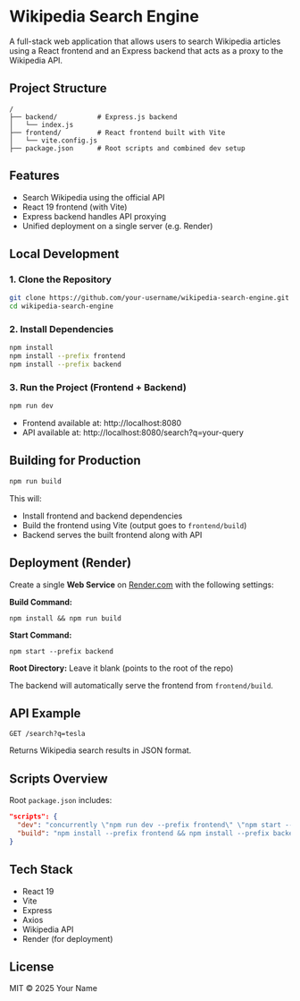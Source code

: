 # Wikipedia Search Engine

A full-stack web application that allows users to search Wikipedia articles using a React frontend and an Express backend that acts as a proxy to the Wikipedia API.

## Project Structure

```
/
├── backend/          # Express.js backend
│   └── index.js
├── frontend/         # React frontend built with Vite
│   └── vite.config.js
├── package.json      # Root scripts and combined dev setup
```

## Features

- Search Wikipedia using the official API
- React 19 frontend (with Vite)
- Express backend handles API proxying
- Unified deployment on a single server (e.g. Render)

## Local Development

### 1. Clone the Repository

```bash
git clone https://github.com/your-username/wikipedia-search-engine.git
cd wikipedia-search-engine
```

### 2. Install Dependencies

```bash
npm install
npm install --prefix frontend
npm install --prefix backend
```

### 3. Run the Project (Frontend + Backend)

```bash
npm run dev
```

- Frontend available at: http://localhost:8080
- API available at: http://localhost:8080/search?q=your-query

## Building for Production

```bash
npm run build
```

This will:
- Install frontend and backend dependencies
- Build the frontend using Vite (output goes to `frontend/build`)
- Backend serves the built frontend along with API

## Deployment (Render)

Create a single **Web Service** on [Render.com](https://render.com) with the following settings:

**Build Command:**

```
npm install && npm run build
```

**Start Command:**

```
npm start --prefix backend
```

**Root Directory:** Leave it blank (points to the root of the repo)

The backend will automatically serve the frontend from `frontend/build`.

## API Example

```
GET /search?q=tesla
```

Returns Wikipedia search results in JSON format.

## Scripts Overview

Root `package.json` includes:

```json
"scripts": {
  "dev": "concurrently \"npm run dev --prefix frontend\" \"npm start --prefix backend\"",
  "build": "npm install --prefix frontend && npm install --prefix backend && npm run build --prefix frontend"
}
```

## Tech Stack

- React 19
- Vite
- Express
- Axios
- Wikipedia API
- Render (for deployment)

## License

MIT © 2025 Your Name

